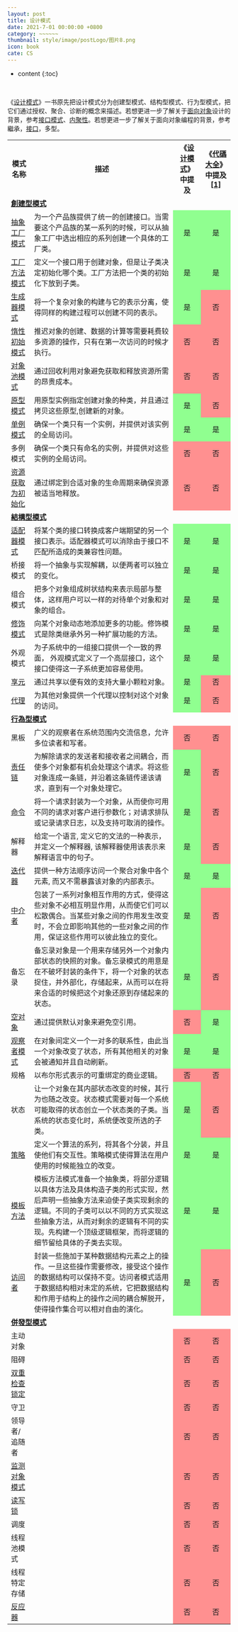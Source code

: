 ```yaml
---
layout: post
title: 设计模式
date: 2021-7-01 00:00:00 +0800
category: ~~~~~~
thumbnail: style/image/postLogo/图片8.png
icon: book
cate: CS
---
```





* content
{:toc}

​    
<p>《<a title="设计范例" class="mw-redirect" href="file:///C:/Users/STAR/Downloads/Kiwix.KiwixJS_mc3511b08yc0e!App/%E8%AE%BE%E8%AE%A1%E6%A8%A1%E5%BC%8F%20(%E8%AE%A1%E7%AE%97%E6%9C%BA).html#%E8%AE%BE%E8%AE%A1%E8%8C%83%E4%BE%8B">设计模式</a>》一书原先把设计模式分为创建型模式、结构型模式、行为型模式，把它们通过授权、聚合、诊断的概念来描述。若想更进一步了解关于<a title="面向对象的程序设计" class="mw-redirect" href="file:///C:/Users/STAR/Downloads/Kiwix.KiwixJS_mc3511b08yc0e!App/%E8%AE%BE%E8%AE%A1%E6%A8%A1%E5%BC%8F%20(%E8%AE%A1%E7%AE%97%E6%9C%BA).html#%E9%9D%A2%E5%90%91%E5%AF%B9%E8%B1%A1%E7%9A%84%E7%A8%8B%E5%BA%8F%E8%AE%BE%E8%AE%A1">面向对象</a>设计的背景，参考<a title="接口模式" href="file:///C:/Users/STAR/Downloads/Kiwix.KiwixJS_mc3511b08yc0e!App/%E8%AE%BE%E8%AE%A1%E6%A8%A1%E5%BC%8F%20(%E8%AE%A1%E7%AE%97%E6%9C%BA).html#%E6%8E%A5%E5%8F%A3%E6%A8%A1%E5%BC%8F">接口模式</a>、<a title="內聚性 (計算機科學)" href="file:///C:/Users/STAR/Downloads/Kiwix.KiwixJS_mc3511b08yc0e!App/%E8%AE%BE%E8%AE%A1%E6%A8%A1%E5%BC%8F%20(%E8%AE%A1%E7%AE%97%E6%9C%BA).html#%E5%85%A7%E8%81%9A%E6%80%A7_(%E8%A8%88%E7%AE%97%E6%A9%9F%E7%A7%91%E5%AD%B8)">内聚性</a>。若想更进一步了解关于面向对象编程的背景，参考繼承，<a title="介面 (程式設計)" href="file:///C:/Users/STAR/Downloads/Kiwix.KiwixJS_mc3511b08yc0e!App/%E8%AE%BE%E8%AE%A1%E6%A8%A1%E5%BC%8F%20(%E8%AE%A1%E7%AE%97%E6%9C%BA).html#%E4%BB%8B%E9%9D%A2_(%E7%A8%8B%E5%BC%8F%E8%A8%AD%E8%A8%88)">接口</a>，多型。</p>
<table class="wikitable">
<tbody><tr>
<th>模式名称</th>
<th>描述</th>
<th>《<a title="设计范例" class="mw-redirect" href="file:///C:/Users/STAR/Downloads/Kiwix.KiwixJS_mc3511b08yc0e!App/%E8%AE%BE%E8%AE%A1%E6%A8%A1%E5%BC%8F%20(%E8%AE%A1%E7%AE%97%E6%9C%BA).html#%E8%AE%BE%E8%AE%A1%E8%8C%83%E4%BE%8B">设计模式</a>》中提及</th>
<th>《<a title="代碼大全" href="file:///C:/Users/STAR/Downloads/Kiwix.KiwixJS_mc3511b08yc0e!App/%E8%AE%BE%E8%AE%A1%E6%A8%A1%E5%BC%8F%20(%E8%AE%A1%E7%AE%97%E6%9C%BA).html#%E4%BB%A3%E7%A2%BC%E5%A4%A7%E5%85%A8">代碼大全</a>》中提及<span class="mw-ref" id="cite_ref-McConnell2004_1-0"><a style="counter-reset: mw-Ref 1;" href="file:///C:/Users/STAR/Downloads/Kiwix.KiwixJS_mc3511b08yc0e!App/%E8%AE%BE%E8%AE%A1%E6%A8%A1%E5%BC%8F%20(%E8%AE%A1%E7%AE%97%E6%9C%BA).html#cite_note-McConnell2004-1"><span class="mw-reflink-text">[1]</span></a></span></th></tr>
<tr> 
<td colspan="4"><b><a title="創建型模式" href="file:///C:/Users/STAR/Downloads/Kiwix.KiwixJS_mc3511b08yc0e!App/%E8%AE%BE%E8%AE%A1%E6%A8%A1%E5%BC%8F%20(%E8%AE%A1%E7%AE%97%E6%9C%BA).html#%E5%89%B5%E5%BB%BA%E5%9E%8B%E6%A8%A1%E5%BC%8F">創建型模式</a></b></td></tr>
<tr>
<td><a title="抽象工厂模式" class="mw-redirect" href="file:///C:/Users/STAR/Downloads/Kiwix.KiwixJS_mc3511b08yc0e!App/%E8%AE%BE%E8%AE%A1%E6%A8%A1%E5%BC%8F%20(%E8%AE%A1%E7%AE%97%E6%9C%BA).html#%E6%8A%BD%E8%B1%A1%E5%B7%A5%E5%8E%82%E6%A8%A1%E5%BC%8F">抽象工厂模式</a></td>
<td>为一个产品族提供了统一的创建接口。当需要这个产品族的某一系列的时候，可以从抽象工厂中选出相应的系列创建一个具体的工厂类。</td>
<td class="table-yes" style="text-align:center; background:#90FF90">是</td>
<td class="table-yes" style="text-align:center; background:#90FF90">是</td></tr>
<tr>
<td><a title="工厂方法模式" class="mw-redirect" href="file:///C:/Users/STAR/Downloads/Kiwix.KiwixJS_mc3511b08yc0e!App/%E8%AE%BE%E8%AE%A1%E6%A8%A1%E5%BC%8F%20(%E8%AE%A1%E7%AE%97%E6%9C%BA).html#%E5%B7%A5%E5%8E%82%E6%96%B9%E6%B3%95%E6%A8%A1%E5%BC%8F">工厂方法模式</a></td>
<td>定义一个接口用于创建对象，但是让子类决定初始化哪个类。工厂方法把一个类的初始化下放到子类。</td>
<td class="table-yes" style="text-align:center; background:#90FF90">是</td>
<td class="table-yes" style="text-align:center; background:#90FF90">是</td></tr>
<tr>
<td><a title="生成器模式" href="file:///C:/Users/STAR/Downloads/Kiwix.KiwixJS_mc3511b08yc0e!App/%E8%AE%BE%E8%AE%A1%E6%A8%A1%E5%BC%8F%20(%E8%AE%A1%E7%AE%97%E6%9C%BA).html#%E7%94%9F%E6%88%90%E5%99%A8%E6%A8%A1%E5%BC%8F">生成器模式</a></td>
<td>将一个复杂对象的构建与它的表示分离，使得同样的构建过程可以创建不同的表示。</td>
<td class="table-yes" style="text-align:center; background:#90FF90">是</td>
<td class="table-no" style="text-align:center; background:#FF9090">否</td></tr>
<tr>
<td><a title="惰性初始模式" href="file:///C:/Users/STAR/Downloads/Kiwix.KiwixJS_mc3511b08yc0e!App/%E8%AE%BE%E8%AE%A1%E6%A8%A1%E5%BC%8F%20(%E8%AE%A1%E7%AE%97%E6%9C%BA).html#%E6%83%B0%E6%80%A7%E5%88%9D%E5%A7%8B%E6%A8%A1%E5%BC%8F">惰性初始模式</a></td>
<td>推迟对象的创建、数据的计算等需要耗费较多资源的操作，只有在第一次访问的时候才执行。</td>
<td class="table-no" style="text-align:center; background:#FF9090">否</td>
<td class="table-no" style="text-align:center; background:#FF9090">否</td></tr>
<tr>
<td><a title="对象池模式" href="file:///C:/Users/STAR/Downloads/Kiwix.KiwixJS_mc3511b08yc0e!App/%E8%AE%BE%E8%AE%A1%E6%A8%A1%E5%BC%8F%20(%E8%AE%A1%E7%AE%97%E6%9C%BA).html#%E5%AF%B9%E8%B1%A1%E6%B1%A0%E6%A8%A1%E5%BC%8F">对象池模式</a></td>
<td>通过回收利用对象避免获取和释放资源所需的昂贵成本。</td>
<td class="table-no" style="text-align:center; background:#FF9090">否</td>
<td class="table-no" style="text-align:center; background:#FF9090">否</td></tr>
<tr>
<td><a title="原型模式" href="file:///C:/Users/STAR/Downloads/Kiwix.KiwixJS_mc3511b08yc0e!App/%E8%AE%BE%E8%AE%A1%E6%A8%A1%E5%BC%8F%20(%E8%AE%A1%E7%AE%97%E6%9C%BA).html#%E5%8E%9F%E5%9E%8B%E6%A8%A1%E5%BC%8F">原型模式</a></td>
<td>用原型实例指定创建对象的种类，并且通过拷贝这些原型,创建新的对象。</td>
<td class="table-yes" style="text-align:center; background:#90FF90">是</td>
<td class="table-no" style="text-align:center; background:#FF9090">否</td></tr>
<tr>
<td><a title="单例模式" href="file:///C:/Users/STAR/Downloads/Kiwix.KiwixJS_mc3511b08yc0e!App/%E8%AE%BE%E8%AE%A1%E6%A8%A1%E5%BC%8F%20(%E8%AE%A1%E7%AE%97%E6%9C%BA).html#%E5%8D%95%E4%BE%8B%E6%A8%A1%E5%BC%8F">单例模式</a></td>
<td>确保一个类只有一个实例，并提供对该实例的全局访问。</td>
<td class="table-yes" style="text-align:center; background:#90FF90">是</td>
<td class="table-yes" style="text-align:center; background:#90FF90">是</td></tr>
<tr>
<td><span class="ilh-all " data-foreign-title="Multiton pattern" data-lang-name="英语" data-lang-code="en" data-orig-title="多例模式"><span class="ilh-page"><span class="new">多例模式</span></span></span></td>
<td>确保一个类只有命名的实例，并提供对这些实例的全局访问。</td>
<td class="table-no" style="text-align:center; background:#FF9090">否</td>
<td class="table-no" style="text-align:center; background:#FF9090">否</td></tr>
<tr>
<td><a title="RAII" href="file:///C:/Users/STAR/Downloads/Kiwix.KiwixJS_mc3511b08yc0e!App/%E8%AE%BE%E8%AE%A1%E6%A8%A1%E5%BC%8F%20(%E8%AE%A1%E7%AE%97%E6%9C%BA).html#RAII">资源获取为初始化</a></td>
<td>通过绑定到合适对象的生命周期来确保资源被适当地释放。</td>
<td class="table-no" style="text-align:center; background:#FF9090">否</td>
<td class="table-no" style="text-align:center; background:#FF9090">否</td></tr>
<tr>
<td colspan="4"><b><a title="結構型模式" href="file:///C:/Users/STAR/Downloads/Kiwix.KiwixJS_mc3511b08yc0e!App/%E8%AE%BE%E8%AE%A1%E6%A8%A1%E5%BC%8F%20(%E8%AE%A1%E7%AE%97%E6%9C%BA).html#%E7%B5%90%E6%A7%8B%E5%9E%8B%E6%A8%A1%E5%BC%8F">結構型模式</a></b></td></tr>
<tr>
<td><a title="适配器模式" href="file:///C:/Users/STAR/Downloads/Kiwix.KiwixJS_mc3511b08yc0e!App/%E8%AE%BE%E8%AE%A1%E6%A8%A1%E5%BC%8F%20(%E8%AE%A1%E7%AE%97%E6%9C%BA).html#%E9%80%82%E9%85%8D%E5%99%A8%E6%A8%A1%E5%BC%8F">适配器模式</a></td>
<td>将某个类的接口转换成客户端期望的另一个接口表示。适配器模式可以消除由于接口不匹配所造成的类兼容性问题。</td>
<td class="table-yes" style="text-align:center; background:#90FF90">是</td>
<td class="table-yes" style="text-align:center; background:#90FF90">是</td></tr>
<tr>
<td><span class="new">桥接模式</span></td>
<td>将一个抽象与实现解耦，以便两者可以独立的变化。</td>
<td class="table-yes" style="text-align:center; background:#90FF90">是</td>
<td class="table-yes" style="text-align:center; background:#90FF90">是</td></tr>
<tr>
<td><span class="ilh-all " data-foreign-title="Composite pattern" data-lang-name="英语" data-lang-code="en" data-orig-title="组合模式"><span class="ilh-page"><span class="new">组合模式</span></span></span></td>
<td>把多个对象组成树状结构来表示局部与整体，这样用户可以一样的对待单个对象和对象的组合。</td>
<td class="table-yes" style="text-align:center; background:#90FF90">是</td>
<td class="table-yes" style="text-align:center; background:#90FF90">是</td></tr>
<tr>
<td><a title="修饰模式" href="file:///C:/Users/STAR/Downloads/Kiwix.KiwixJS_mc3511b08yc0e!App/%E8%AE%BE%E8%AE%A1%E6%A8%A1%E5%BC%8F%20(%E8%AE%A1%E7%AE%97%E6%9C%BA).html#%E4%BF%AE%E9%A5%B0%E6%A8%A1%E5%BC%8F">修饰模式</a></td>
<td>向某个对象动态地添加更多的功能。修饰模式是除类继承外另一种扩展功能的方法。</td>
<td class="table-yes" style="text-align:center; background:#90FF90">是</td>
<td class="table-yes" style="text-align:center; background:#90FF90">是</td></tr>
<tr>
<td><span class="new">外观模式</span></td>
<td>为子系统中的一组接口提供一个一致的界面， 外观模式定义了一个高层接口，这个接口使得这一子系统更加容易使用。</td>
<td class="table-yes" style="text-align:center; background:#90FF90">是</td>
<td class="table-yes" style="text-align:center; background:#90FF90">是</td></tr>
<tr>
<td><a title="享元模式" href="file:///C:/Users/STAR/Downloads/Kiwix.KiwixJS_mc3511b08yc0e!App/%E8%AE%BE%E8%AE%A1%E6%A8%A1%E5%BC%8F%20(%E8%AE%A1%E7%AE%97%E6%9C%BA).html#%E4%BA%AB%E5%85%83%E6%A8%A1%E5%BC%8F">享元</a></td>
<td>通过共享以便有效的支持大量小颗粒对象。</td>
<td class="table-yes" style="text-align:center; background:#90FF90">是</td>
<td class="table-no" style="text-align:center; background:#FF9090">否</td></tr>
<tr>
<td><a title="代理模式" href="file:///C:/Users/STAR/Downloads/Kiwix.KiwixJS_mc3511b08yc0e!App/%E8%AE%BE%E8%AE%A1%E6%A8%A1%E5%BC%8F%20(%E8%AE%A1%E7%AE%97%E6%9C%BA).html#%E4%BB%A3%E7%90%86%E6%A8%A1%E5%BC%8F">代理</a></td>
<td>为其他对象提供一个代理以控制对这个对象的访问。</td>
<td class="table-yes" style="text-align:center; background:#90FF90">是</td>
<td class="table-no" style="text-align:center; background:#FF9090">否</td></tr>
<tr>
<td colspan="4"><b><a title="行為型模式" href="file:///C:/Users/STAR/Downloads/Kiwix.KiwixJS_mc3511b08yc0e!App/%E8%AE%BE%E8%AE%A1%E6%A8%A1%E5%BC%8F%20(%E8%AE%A1%E7%AE%97%E6%9C%BA).html#%E8%A1%8C%E7%82%BA%E5%9E%8B%E6%A8%A1%E5%BC%8F">行為型模式</a></b></td></tr>
<tr>
<td><span class="ilh-all " data-foreign-title="Blackboard (design pattern)" data-lang-name="英语" data-lang-code="en" data-orig-title="黑板系统"><span class="ilh-page"><span class="new">黑板</span></span></span></td>
<td>广义的观察者在系统范围内交流信息，允许多位读者和写者。</td>
<td class="table-no" style="text-align:center; background:#FF9090">否</td>
<td class="table-no" style="text-align:center; background:#FF9090">否</td></tr>
<tr>
<td><a title="责任链模式" href="file:///C:/Users/STAR/Downloads/Kiwix.KiwixJS_mc3511b08yc0e!App/%E8%AE%BE%E8%AE%A1%E6%A8%A1%E5%BC%8F%20(%E8%AE%A1%E7%AE%97%E6%9C%BA).html#%E8%B4%A3%E4%BB%BB%E9%93%BE%E6%A8%A1%E5%BC%8F">责任链</a></td>
<td>为解除请求的发送者和接收者之间耦合，而使多个对象都有机会处理这个请求。将这些对象连成一条链，并沿着这条链传递该请求，直到有一个对象处理它。</td>
<td class="table-yes" style="text-align:center; background:#90FF90">是</td>
<td class="table-no" style="text-align:center; background:#FF9090">否</td></tr>
<tr>
<td><a title="命令模式" href="file:///C:/Users/STAR/Downloads/Kiwix.KiwixJS_mc3511b08yc0e!App/%E8%AE%BE%E8%AE%A1%E6%A8%A1%E5%BC%8F%20(%E8%AE%A1%E7%AE%97%E6%9C%BA).html#%E5%91%BD%E4%BB%A4%E6%A8%A1%E5%BC%8F">命令</a></td>
<td>将一个请求封装为一个对象，从而使你可用不同的请求对客户进行参数化；对请求排队或记录请求日志，以及支持可取消的操作。</td>
<td class="table-yes" style="text-align:center; background:#90FF90">是</td>
<td class="table-no" style="text-align:center; background:#FF9090">否</td></tr>
<tr>
<td><span class="ilh-all " data-foreign-title="Interpreter pattern" data-lang-name="英语" data-lang-code="en" data-orig-title="解释器模式"><span class="ilh-page"><span class="new">解释器</span></span></span></td>
<td>给定一个语言, 定义它的文法的一种表示，并定义一个解释器, 该解释器使用该表示来解释语言中的句子。</td>
<td class="table-yes" style="text-align:center; background:#90FF90">是</td>
<td class="table-no" style="text-align:center; background:#FF9090">否</td></tr>
<tr>
<td><a title="迭代器模式" href="file:///C:/Users/STAR/Downloads/Kiwix.KiwixJS_mc3511b08yc0e!App/%E8%AE%BE%E8%AE%A1%E6%A8%A1%E5%BC%8F%20(%E8%AE%A1%E7%AE%97%E6%9C%BA).html#%E8%BF%AD%E4%BB%A3%E5%99%A8%E6%A8%A1%E5%BC%8F">迭代器</a></td>
<td>提供一种方法顺序访问一个聚合对象中各个元素, 而又不需暴露该对象的内部表示。</td>
<td class="table-yes" style="text-align:center; background:#90FF90">是</td>
<td class="table-yes" style="text-align:center; background:#90FF90">是</td></tr>
<tr>
<td><a title="中介者模式" href="file:///C:/Users/STAR/Downloads/Kiwix.KiwixJS_mc3511b08yc0e!App/%E8%AE%BE%E8%AE%A1%E6%A8%A1%E5%BC%8F%20(%E8%AE%A1%E7%AE%97%E6%9C%BA).html#%E4%B8%AD%E4%BB%8B%E8%80%85%E6%A8%A1%E5%BC%8F">中介者</a></td>
<td>包装了一系列对象相互作用的方式，使得这些对象不必相互明显作用，从而使它们可以松散偶合。当某些对象之间的作用发生改变时，不会立即影响其他的一些对象之间的作用，保证这些作用可以彼此独立的变化。</td>
<td class="table-yes" style="text-align:center; background:#90FF90">是</td>
<td class="table-no" style="text-align:center; background:#FF9090">否</td></tr>
<tr>
<td><span class="ilh-all " data-foreign-title="Memento pattern" data-lang-name="英语" data-lang-code="en" data-orig-title="备忘录模式"><span class="ilh-page"><span class="new">备忘录</span></span></span></td>
<td>备忘录对象是一个用来存储另外一个对象内部状态的快照的对象。备忘录模式的用意是在不破坏封装的条件下，将一个对象的状态捉住，并外部化，存储起来，从而可以在将来合适的时候把这个对象还原到存储起来的状态。</td>
<td class="table-yes" style="text-align:center; background:#90FF90">是</td>
<td class="table-no" style="text-align:center; background:#FF9090">否</td></tr>
<tr>
<td><a title="空对象模式" href="file:///C:/Users/STAR/Downloads/Kiwix.KiwixJS_mc3511b08yc0e!App/%E8%AE%BE%E8%AE%A1%E6%A8%A1%E5%BC%8F%20(%E8%AE%A1%E7%AE%97%E6%9C%BA).html#%E7%A9%BA%E5%AF%B9%E8%B1%A1%E6%A8%A1%E5%BC%8F">空对象</a></td>
<td>通过提供默认对象来避免空引用。</td>
<td class="table-no" style="text-align:center; background:#FF9090">否</td>
<td class="table-yes" style="text-align:center; background:#90FF90">是</td></tr>
<tr>
<td><a title="观察者模式" href="file:///C:/Users/STAR/Downloads/Kiwix.KiwixJS_mc3511b08yc0e!App/%E8%AE%BE%E8%AE%A1%E6%A8%A1%E5%BC%8F%20(%E8%AE%A1%E7%AE%97%E6%9C%BA).html#%E8%A7%82%E5%AF%9F%E8%80%85%E6%A8%A1%E5%BC%8F">观察者模式</a></td>
<td>在对象间定义一个一对多的联系性，由此当一个对象改变了状态，所有其他相关的对象会被通知并且自动刷新。</td>
<td class="table-yes" style="text-align:center; background:#90FF90">是</td>
<td class="table-yes" style="text-align:center; background:#90FF90">是</td></tr>
<tr>
<td><span class="ilh-all " data-foreign-title="Specification pattern" data-lang-name="英语" data-lang-code="en" data-orig-title="规格模式"><span class="ilh-page"><span class="new">规格</span></span></span></td>
<td>以布尔形式表示的可重绑定的商业逻辑。</td>
<td class="table-no" style="text-align:center; background:#FF9090">否</td>
<td class="table-no" style="text-align:center; background:#FF9090">否</td></tr>
<tr>
<td><span class="ilh-all " data-foreign-title="State pattern" data-lang-name="英语" data-lang-code="en" data-orig-title="状态模式"><span class="ilh-page"><span class="new">状态</span></span></span></td>
<td>让一个对象在其内部状态改变的时候，其行为也随之改变。状态模式需要对每一个系统可能取得的状态创立一个状态类的子类。当系统的状态变化时，系统便改变所选的子类。</td>
<td class="table-yes" style="text-align:center; background:#90FF90">是</td>
<td class="table-no" style="text-align:center; background:#FF9090">否</td></tr>
<tr>
<td><a title="策略模式" href="file:///C:/Users/STAR/Downloads/Kiwix.KiwixJS_mc3511b08yc0e!App/%E8%AE%BE%E8%AE%A1%E6%A8%A1%E5%BC%8F%20(%E8%AE%A1%E7%AE%97%E6%9C%BA).html#%E7%AD%96%E7%95%A5%E6%A8%A1%E5%BC%8F">策略</a></td>
<td>定义一个算法的系列，将其各个分装，并且使他们有交互性。策略模式使得算法在用户使用的时候能独立的改变。</td>
<td class="table-yes" style="text-align:center; background:#90FF90">是</td>
<td class="table-yes" style="text-align:center; background:#90FF90">是</td></tr>
<tr>
<td><a title="模板方法模式" class="mw-redirect" href="file:///C:/Users/STAR/Downloads/Kiwix.KiwixJS_mc3511b08yc0e!App/%E8%AE%BE%E8%AE%A1%E6%A8%A1%E5%BC%8F%20(%E8%AE%A1%E7%AE%97%E6%9C%BA).html#%E6%A8%A1%E6%9D%BF%E6%96%B9%E6%B3%95%E6%A8%A1%E5%BC%8F">模板方法</a></td>
<td>模板方法模式准备一个抽象类，将部分逻辑以具体方法及具体构造子类的形式实现，然后声明一些抽象方法来迫使子类实现剩余的逻辑。不同的子类可以以不同的方式实现这些抽象方法，从而对剩余的逻辑有不同的实现。先构建一个顶级逻辑框架，而将逻辑的细节留给具体的子类去实现。</td>
<td class="table-yes" style="text-align:center; background:#90FF90">是</td>
<td class="table-yes" style="text-align:center; background:#90FF90">是</td></tr>
<tr>
<td><a title="访问者模式" href="file:///C:/Users/STAR/Downloads/Kiwix.KiwixJS_mc3511b08yc0e!App/%E8%AE%BE%E8%AE%A1%E6%A8%A1%E5%BC%8F%20(%E8%AE%A1%E7%AE%97%E6%9C%BA).html#%E8%AE%BF%E9%97%AE%E8%80%85%E6%A8%A1%E5%BC%8F">访问者</a></td>
<td>封装一些施加于某种数据结构元素之上的操作。一旦这些操作需要修改，接受这个操作的数据结构可以保持不变。访问者模式适用于数据结构相对未定的系统，它把数据结构和作用于结构上的操作之间的耦合解脱开，使得操作集合可以相对自由的演化。</td>
<td class="table-yes" style="text-align:center; background:#90FF90">是</td>
<td class="table-no" style="text-align:center; background:#FF9090">否</td></tr>
<tr>
<td colspan="4"><b><a title="併發型模式" href="file:///C:/Users/STAR/Downloads/Kiwix.KiwixJS_mc3511b08yc0e!App/%E8%AE%BE%E8%AE%A1%E6%A8%A1%E5%BC%8F%20(%E8%AE%A1%E7%AE%97%E6%9C%BA).html#%E4%BD%B5%E7%99%BC%E5%9E%8B%E6%A8%A1%E5%BC%8F">併發型模式</a></b></td></tr>
<tr>
<td><span class="new">主动对象</span></td>
<td></td>
<td class="table-no" style="text-align:center; background:#FF9090">否</td>
<td class="table-no" style="text-align:center; background:#FF9090">否</td></tr>
<tr>
<td><span class="new">阻碍</span></td>
<td></td>
<td class="table-no" style="text-align:center; background:#FF9090">否</td>
<td class="table-no" style="text-align:center; background:#FF9090">否</td></tr>
<tr>
<td><a title="双重检查锁定模式" href="file:///C:/Users/STAR/Downloads/Kiwix.KiwixJS_mc3511b08yc0e!App/%E8%AE%BE%E8%AE%A1%E6%A8%A1%E5%BC%8F%20(%E8%AE%A1%E7%AE%97%E6%9C%BA).html#%E5%8F%8C%E9%87%8D%E6%A3%80%E6%9F%A5%E9%94%81%E5%AE%9A%E6%A8%A1%E5%BC%8F">双重检查锁定</a></td>
<td></td>
<td class="table-no" style="text-align:center; background:#FF9090">否</td>
<td class="table-no" style="text-align:center; background:#FF9090">否</td></tr>
<tr>
<td><span class="new">守卫</span></td>
<td></td>
<td class="table-no" style="text-align:center; background:#FF9090">否</td>
<td class="table-no" style="text-align:center; background:#FF9090">否</td></tr>
<tr>
<td><span class="new">领导者/追随者</span></td>
<td></td>
<td class="table-no" style="text-align:center; background:#FF9090">否</td>
<td class="table-no" style="text-align:center; background:#FF9090">否</td></tr>
<tr>
<td><a title="管程" class="mw-redirect" href="file:///C:/Users/STAR/Downloads/Kiwix.KiwixJS_mc3511b08yc0e!App/%E8%AE%BE%E8%AE%A1%E6%A8%A1%E5%BC%8F%20(%E8%AE%A1%E7%AE%97%E6%9C%BA).html#%E7%AE%A1%E7%A8%8B">监测对象模式</a></td>
<td></td>
<td class="table-no" style="text-align:center; background:#FF9090">否</td>
<td class="table-no" style="text-align:center; background:#FF9090">否</td></tr>
<tr>
<td><a title="读写锁模式" class="mw-redirect" href="file:///C:/Users/STAR/Downloads/Kiwix.KiwixJS_mc3511b08yc0e!App/%E8%AE%BE%E8%AE%A1%E6%A8%A1%E5%BC%8F%20(%E8%AE%A1%E7%AE%97%E6%9C%BA).html#%E8%AF%BB%E5%86%99%E9%94%81%E6%A8%A1%E5%BC%8F">读写锁</a></td>
<td></td>
<td class="table-no" style="text-align:center; background:#FF9090">否</td>
<td class="table-no" style="text-align:center; background:#FF9090">否</td></tr>
<tr>
<td><span class="new">调度</span></td>
<td></td>
<td class="table-no" style="text-align:center; background:#FF9090">否</td>
<td class="table-no" style="text-align:center; background:#FF9090">否</td></tr>
<tr>
<td><span class="new">线程池模式</span></td>
<td></td>
<td class="table-no" style="text-align:center; background:#FF9090">否</td>
<td class="table-no" style="text-align:center; background:#FF9090">否</td></tr>
<tr>
<td><span class="new">线程特定存储</span></td>
<td></td>
<td class="table-no" style="text-align:center; background:#FF9090">否</td>
<td class="table-no" style="text-align:center; background:#FF9090">否</td></tr>
<tr>
<td><a title="反应器模式" href="file:///C:/Users/STAR/Downloads/Kiwix.KiwixJS_mc3511b08yc0e!App/%E8%AE%BE%E8%AE%A1%E6%A8%A1%E5%BC%8F%20(%E8%AE%A1%E7%AE%97%E6%9C%BA).html#%E5%8F%8D%E5%BA%94%E5%99%A8%E6%A8%A1%E5%BC%8F">反应器</a></td>
<td></td>
<td class="table-no" style="text-align:center; background:#FF9090">否</td>
<td class="table-no" style="text-align:center; background:#FF9090">否</td></tr>
</tbody></table>


​    





